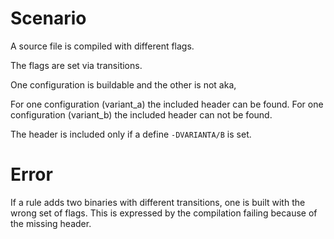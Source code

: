 # Scenario

A source file is compiled with different flags.

The flags are set via transitions.

One configuration is buildable and the other is not aka,

For one configuration (variant_a) the included header can be found.
For one configuration (variant_b) the included header can not be found.

The header is included only if a define `-DVARIANTA/B` is set.

# Error
If a rule adds two binaries with different transitions, one is built with the wrong set of flags.
This is expressed by the compilation failing because of the missing header.
